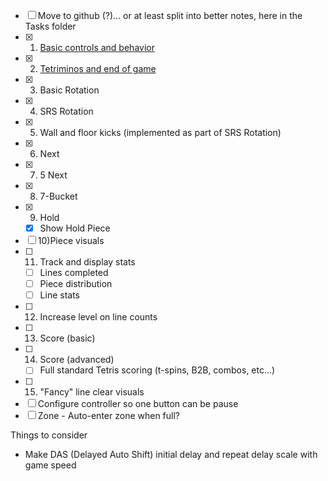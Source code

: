 - [ ] Move to github (?)... or at least split into better notes, here in the Tasks folder
- [x] 1) [Basic controls and behavior](done/Basic%20controls%20and%20behavior.md)
- [x] 2) [Tetriminos and end of game](done/Tetriminos%20and%20end%20of%20game.md)
- [x] 3) Basic Rotation
- [x] 4) SRS Rotation
- [x] 5) Wall and floor kicks (implemented as part of SRS Rotation)
- [x] 6) Next
- [x] 7) 5 Next
- [x] 8) 7-Bucket
- [x] 9) Hold
	- [x] Show Hold Piece
- [ ] 10)Piece visuals
- [ ] 11) Track and display stats
	- [ ] Lines completed
	- [ ] Piece distribution
	- [ ] Line stats
- [ ] 12) Increase level on line counts
- [ ] 13) Score (basic)
- [ ] 14) Score (advanced)
	- [ ] Full standard Tetris scoring (t-spins, B2B, combos, etc...)
- [ ] 15) "Fancy" line clear visuals
- [ ] Configure controller so one button can be pause
- [ ] Zone - Auto-enter zone when full?

Things to consider
- Make DAS (Delayed Auto Shift) initial delay and repeat delay scale with game speed
